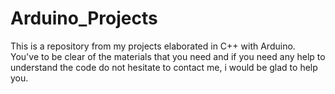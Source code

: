 # Arduino_Projects
This is a repository from my projects elaborated in C++ with Arduino. You've to be clear of the materials that you need and if you need any help to understand the code do not hesitate to contact me, i would be glad to help you.
